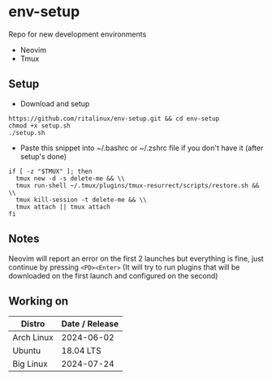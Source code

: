 # env-setup
Repo for new development environments
- Neovim
- Tmux


## Setup
- Download and setup
```
https://github.com/ritalinux/env-setup.git && cd env-setup
chmod +x setup.sh
./setup.sh
```
- Paste this snippet into ~/.bashrc or ~/.zshrc file if you don't have it (after setup's done)
```
if [ -z "$TMUX" ]; then
  tmux new -d -s delete-me && \\
  tmux run-shell ~/.tmux/plugins/tmux-resurrect/scripts/restore.sh && \\
  tmux kill-session -t delete-me && \\
  tmux attach || tmux attach
fi
```

## Notes
Neovim will report an error on the first 2 launches but everything is fine, just continue by pressing `<PD><Enter>`
(It will try to run plugins that will be downloaded on the first launch and configured on the second)


## Working on 
| Distro                        | Date / Release              |
|-------------------------------|-----------------------------|
| Arch Linux                    | 2024-06-02                  |
| Ubuntu                        | 18.04 LTS                   |
| Big Linux                     | 2024-07-24
